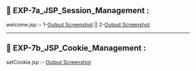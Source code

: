 ## 📁 EXP-7a_JSP_Session_Management :

welcome.jsp :- 1-[Output Screenshot](https://github.com/rohinirb56789/Advanced-Java/blob/main/LAB-7_JSP_Program/7a_JSP_Session_Management/Screenshot-7a1_Session_Management.png) || 2-[Output Screenshot](https://github.com/rohinirb56789/Advanced-Java/blob/main/LAB-7_JSP_Program/7a_JSP_Session_Management/Screenshot-7a2_Session_Management.png)

-----------------------------------------------------------------------------------------------------------------------------------------  

## 📁 EXP-7b_JSP_Cookie_Management :

setCookie.jsp :- [Output Screenshot](https://github.com/rohinirb56789/Advanced-Java/blob/main/LAB-7_JSP_Program/7b_JSP_Cookie_Management/Screenshot-7b_Cookie_Management.png)

